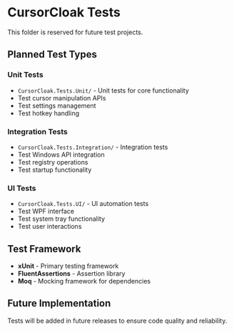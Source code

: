 # CursorCloak Tests

This folder is reserved for future test projects.

## Planned Test Types

### Unit Tests
- `CursorCloak.Tests.Unit/` - Unit tests for core functionality
- Test cursor manipulation APIs
- Test settings management
- Test hotkey handling

### Integration Tests  
- `CursorCloak.Tests.Integration/` - Integration tests
- Test Windows API integration
- Test registry operations
- Test startup functionality

### UI Tests
- `CursorCloak.Tests.UI/` - UI automation tests
- Test WPF interface
- Test system tray functionality
- Test user interactions

## Test Framework
- **xUnit** - Primary testing framework
- **FluentAssertions** - Assertion library
- **Moq** - Mocking framework for dependencies

## Future Implementation
Tests will be added in future releases to ensure code quality and reliability.
